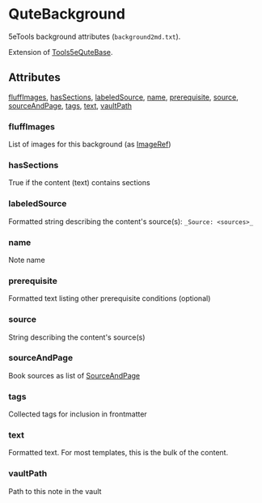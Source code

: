 # QuteBackground

5eTools background attributes (`background2md.txt`).

Extension of [Tools5eQuteBase](Tools5eQuteBase.md).

## Attributes

[fluffImages](#fluffimages), [hasSections](#hassections), [labeledSource](#labeledsource), [name](#name), [prerequisite](#prerequisite), [source](#source), [sourceAndPage](#sourceandpage), [tags](#tags), [text](#text), [vaultPath](#vaultpath)


### fluffImages

List of images for this background (as [ImageRef](../ImageRef.md))

### hasSections

True if the content (text) contains sections

### labeledSource

Formatted string describing the content's source(s): `_Source: <sources>_`

### name

Note name

### prerequisite

Formatted text listing other prerequisite conditions (optional)

### source

String describing the content's source(s)

### sourceAndPage

Book sources as list of [SourceAndPage](../SourceAndPage.md)

### tags

Collected tags for inclusion in frontmatter

### text

Formatted text. For most templates, this is the bulk of the content.

### vaultPath

Path to this note in the vault
